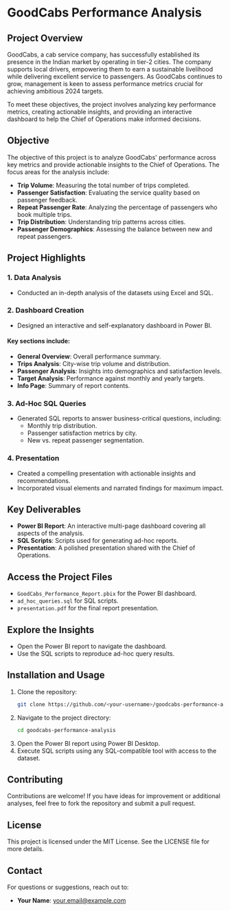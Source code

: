 # GoodCabs Performance Analysis

## Project Overview
GoodCabs, a cab service company, has successfully established its presence in the Indian market by operating in tier-2 cities. The company supports local drivers, empowering them to earn a sustainable livelihood while delivering excellent service to passengers. As GoodCabs continues to grow, management is keen to assess performance metrics crucial for achieving ambitious 2024 targets.

To meet these objectives, the project involves analyzing key performance metrics, creating actionable insights, and providing an interactive dashboard to help the Chief of Operations make informed decisions.

## Objective
The objective of this project is to analyze GoodCabs' performance across key metrics and provide actionable insights to the Chief of Operations. The focus areas for the analysis include:

- **Trip Volume**: Measuring the total number of trips completed.
- **Passenger Satisfaction**: Evaluating the service quality based on passenger feedback.
- **Repeat Passenger Rate**: Analyzing the percentage of passengers who book multiple trips.
- **Trip Distribution**: Understanding trip patterns across cities.
- **Passenger Demographics**: Assessing the balance between new and repeat passengers.

## Project Highlights

### 1. Data Analysis
- Conducted an in-depth analysis of the datasets using Excel and SQL.

### 2. Dashboard Creation
- Designed an interactive and self-explanatory dashboard in Power BI.

#### Key sections include:
- **General Overview**: Overall performance summary.
- **Trips Analysis**: City-wise trip volume and distribution.
- **Passenger Analysis**: Insights into demographics and satisfaction levels.
- **Target Analysis**: Performance against monthly and yearly targets.
- **Info Page**: Summary of report contents.

### 3. Ad-Hoc SQL Queries
- Generated SQL reports to answer business-critical questions, including:
  - Monthly trip distribution.
  - Passenger satisfaction metrics by city.
  - New vs. repeat passenger segmentation.

### 4. Presentation
- Created a compelling presentation with actionable insights and recommendations.
- Incorporated visual elements and narrated findings for maximum impact.

## Key Deliverables
- **Power BI Report**: An interactive multi-page dashboard covering all aspects of the analysis.
- **SQL Scripts**: Scripts used for generating ad-hoc reports.
- **Presentation**: A polished presentation shared with the Chief of Operations.

## Access the Project Files
- `GoodCabs_Performance_Report.pbix` for the Power BI dashboard.
- `ad_hoc_queries.sql` for SQL scripts.
- `presentation.pdf` for the final report presentation.

## Explore the Insights
- Open the Power BI report to navigate the dashboard.
- Use the SQL scripts to reproduce ad-hoc query results.

## Installation and Usage
1. Clone the repository:
   ```bash
   git clone https://github.com/<your-username>/goodcabs-performance-analysis.git
   ```
2. Navigate to the project directory:
   ```bash
   cd goodcabs-performance-analysis
   ```
3. Open the Power BI report using Power BI Desktop.
4. Execute SQL scripts using any SQL-compatible tool with access to the dataset.

## Contributing
Contributions are welcome! If you have ideas for improvement or additional analyses, feel free to fork the repository and submit a pull request.

## License
This project is licensed under the MIT License. See the LICENSE file for more details.

## Contact
For questions or suggestions, reach out to:
- **Your Name**: your.email@example.com

